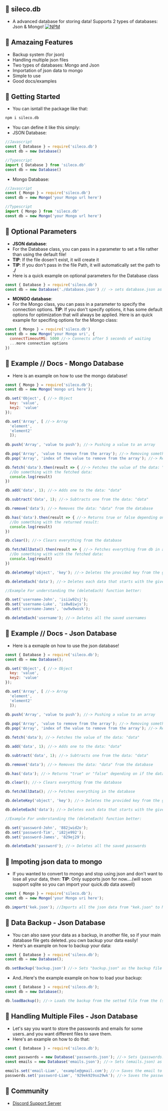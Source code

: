 ## 🔮 sileco.db
- A advanced database for storing data! Supports 2 types of databases: Json & Mongo!
[![NPM](https://nodei.co/npm/sileco.db.png)](https://nodei.co/npm/sileco.db/)
## 🔮 Amazaing Features
- Backup system (for json)
- Handling multiple json files
- Two types of databases: Mongo and Json
- Importation of json data to mongo
- Simple to use
- Good docs/examples
## 🔮 Getting Started
- You can isntall the package like that:
```bash
npm i sileco.db
```
- You can define it like this simply:
- JSON Database:
```javascript
//Javascript
const { Database } = require('sileco.db')
const db = new Database()
```
```typescript
//Typescript
import { Database } from 'sileco.db'
const db = new Database()
```
- Mongo Database:
```javascript
//Javascript
const { Mongo } = require('sileco.db')
const db = new Mongo('your Mongo url here')
```
```typescript
//Typescript
import { Mongo } from 'sileco.db'
const db = new Mongo('your Mongo url here')
```
## 🔮 Optional Parameters
- **JSON database**:
- For the Database class, you can pass in a parameter to set a file rather than using the default file! 
- **TIP**: If the file dosen't exist, it will create it
- **TIP**: If you don't pass in the file Path, it will automatically set the path to **./**
- Here is a quick example on optional parameters for the Database class
```javascript
const { Database } = require('sileco.db')
const db = new Database('./database.json') // -> sets database.json as the database file
```
- **MONGO database**:
- For the Mongo class, you can pass in a parameter to specify the connection options.
**TIP**: If you don't specify options, it has some default options for optimization that will always be applied.
Here is an quick example for specifing options for the Mongo class:
```javascript
const { Mongo } = require('sileco.db')
const db = new Mongo('your Mongo uri', {
  connectTimeoutMS: 5000 //-> Connects after 5 seconds of waiting
  ...more connection options
})
```
## 🔮 Example // Docs - Mongo Database
- Here is an example on how to use the mongo database!
```javascript
const { Mongo } = require('sileco.db');
const db = new Mongo('mongo uri here');

db.set('Object', { //-> Object
  key: 'value',
  key2: 'value'
});

db.set('Array', [ //-> Array
  'element', 
  'element2'
  ]);
  
db.push('Array', 'value to push'); //-> Pushing a value to an array

db.pop('Array', 'value to remove from the array'); //-> Removing something from an array (using value)
db.pop('Array', 'index of the value to remove from the array'); //-> Removing something from an array (using index)

db.fetch('data').then(result => { //-> Fetches the value of the data: "data"
  //Do something with the fetched data:
  console.log(result)
})

db.add('data', 1); //-> Adds one to the data: "data"

db.subtract('data', 1); //-> Subtracts one from the data: "data"

db.remove('data'); //-> Removes the data: "data" from the database

db.has('data').then(result => { //-> Returns true or false depending on if the db has the provided data or not.
  //Do something with the returned result:
  console.log(result)
})

db.clear(); //-> Clears everything from the database

db.fetchAllData().then(result => { //-> Fetches everything from db in an array with object elements for each document.
  //Do something with with the fetched data:
  console.log(result)
})

db.deleteKey('object', 'key'); //-> Deletes the provided key from the given object

db.deleteEach('data'); //-> Deletes each data that starts with the given parameter

//Example For understanding the (deleteEach) function better:

db.set('username-John', 'isiiw92sj');
db.set('username-Luke', 'is8w8iwjs');
db.set('username-James', 'ow9w9wosk');

db.deleteEach('username'); //-> Deletes all the saved usernames
```
## 🔮 Example // Docs - Json Database
- Here is a exmaple on how to use the json database!
```javascript
const { Database } = require('sileco.db');
const db = new Database();

db.set('Object', { //-> Object
  key: 'value',
  key2: 'value'
});

db.set('Array', [ //-> Array
  'element', 
  'element2'
  ]);
  
db.push('Array', 'value to push'); //-> Pushing a value to an array

db.pop('Array', 'value to remove from the array'); //-> Removing something from an array (using value)
db.pop('Array', 'index of the value to remove from the array'); //-> Removing something from an array (using index)

db.fetch('data'); //-> Fetches the value of the data: "data"

db.add('data', 1); //-> Adds one to the data: "data"

db.subtract('data', 1); //-> Subtracts one from the data: "data"

db.remove('data'); //-> Removes the data: "data" from the database

db.has('data'); //-> Returns "true" or "false" depending on if the database has the provided data or not.

db.clear(); //-> Clears everything from the database

db.fetchAllData(); //-> Fetches everything in the database

db.deleteKey('object', 'key'); //-> Deletes the provided key from the given object

db.deleteEach('data'); //-> Deletes each data that starts with the given parameter

//Example For understanding the (deleteEach) function better:

db.set('password-John', '882jwid2o');
db.set('password-Tim', 'i82je992');
db.set('password-James', '829ej29');

db.deleteEach('password'); //-> Deletes all the saved passwords
```
## 🔮 Impoting json data to mongo
- If you wanted to convert to mongo and stop using json and don't want to lose all your data, then:
**TIP**: Only supports json for now....(will soon support sqlite so you can import your quick.db data aswell)
```javascript
const { Mongo } = require('sileco.db');
const db = new Mongo('your Mongo uri here');

db.import('kek.json'); //Imports all the json data from "kek.json" to MongoDb.
```
## 🔮 Data Backup - Json Database
- You can also save your data as a backup, in another file, so if your main database file gets deleted..you cwn backup your data easily!
- Here's an example on how to backup your data:
```javascript
const { Database } = require('sileco.db');
const db = new Database();

db.setBackup('backup.json') //-> Sets "backup.json" as the backup file (As the file path wasn't mentioned, it will be "./backup.json")
```
- And..Here's the example example on how to load your backup:
```javascript
const { Database } = require('sileco.db');
const db = new Database();

db.loadBackup(); //-> Loads the backup from the setted file from the (setBackup) function 
```
## 🔮 Handling Multiple Files - Json Database
- Let's say you want to store the passwords and emails for some users..and you want different files to save them.
- Here's an example on how to do that:
```javascript
const { Database } = require('sileco.db');

const passwords = new Database('passwords.json'); //-> Sets (passwords.json) as the file for saving passwords
const emails = new Database('emails.json'); //-> Sets (emails.json) as the file for saving emails

emails.set('email-Liam', 'example@gmail.com'); //-> Saves the email to the (emails.json) file
passwords.set('password-Liam', '929ek929so29wk'); //-> Saves the password to the (password.json)
```
## 🔮 Community
- [Discord Support Server](https://m.youtube.com/watch?v=dQw4w9WgXcQ)
